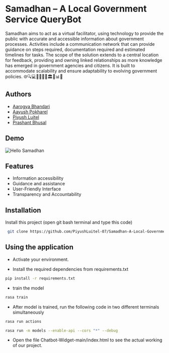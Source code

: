 # Samadhan – A Local Government Service QueryBot
 Samadhan aims to act as a virtual facilitator, using technology to provide the public with accurate and accessible information about government processes. Activities include a communication network that can provide guidance on steps required, documentation required and estimated timelines for tasks. The scope of the solution extends to a central location for feedback, providing and owning linked relationships as more knowledge has emerged in government agencies and citizens. It is built to accommodate scalability and ensure adaptability to evolving government policies. 🌐🔍💻📄📅📢🔄🏛️🤝📊🌱    

## Authors

- [Aarogya Bhandari](https://www.github.com/amewzzz)
- [Aayush Pokharel](https://github.com/aayushpkrl)
- [Piyush Luitel](https://www.github.com/PiyushLuitel-07)
- [Prashant Bhusal](https://www.github.com/prashant72-git)

## Demo
![Hello Samadhan](https://github.com/PiyushLuitel-07/Samadhan-A-Local-Government-Service-QueryBot/blob/main/Chatbot-Widget-main/Samadhan-A%20Local%20Government%20QueryBOT%20-%20Brave%202024-01-29%2017-03-08.gif)

## Features

- Information accessibility
- Guidance and assistance
- User-Friendly Interface
- Transparency and Accountability


## Installation

Install this project (open git bash terminal and type this code)

```bash
 git clone https://github.com/PiyushLuitel-07/Samadhan-A-Local-Government-Service-QueryBot
```

## Using the application
- Activate your environment.

- Install the required dependencies from requirements.txt
```bash
pip install -r requirements.txt
```

- train the model
```bash
rasa train
```

- After model is trained, run the following code in two different terminals simultaneously
```bash
rasa run actions
```
```bash
rasa run -m models --enable-api --cors "*" --debug
```

- Open the file Chatbot-Widget-main/index.html to see the actual working of our project.



    
